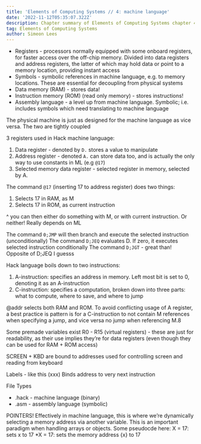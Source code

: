 ```yaml
---
title: 'Elements of Computing Systems // 4: machine language'
date: '2022-11-12T05:35:07.322Z'
description: Chapter summary of Elements of Computing Systems chapter 4 - machine language.
tag: Elements of Computing Systems
author: Simeon Lees
---
```


- Registers - processors normally equipped with some onboard registers, for faster access over the off-chip memory. Divided into data registers and address registers, the latter of which may hold data or point to a memory location, providing instant access
- Symbols - symbolic references in machine language, e.g. to memory locations. These are essential for decoupling from physical systems
- Data memory (RAM) - stores data!
- Instruction memory (ROM) (read only memory) - stores instructions!
- Assembly language - a level up from machine language. Symbolic; i.e. includes symbols which need translating to machine language

The physical machine is just as designed for the machine language as vice versa. The two are tightly coupled

3 registers used in Hack machine language:

1. Data register - denoted by `D.` stores a value to manipulate
2. Address register - denoted `A.` can store data too, and is actually the only way to use constants in ML (e.g `@17`)
3. Selected memory data register - selected register in memory, selected by A.

The command `@17` (inserting 17 to address register) does two things:

1. Selects 17 in RAM, as M
2. Selects 17 in ROM, as current instruction

^ you can then either do something with M, or with current instruction. Or neither! Really depends on ML

The command `0;JMP` will then branch and execute the selected instruction (unconditionally)
The command `D;JEQ` evaluates D. If zero, it executes selected instruction conditionally
The command `D;JGT` - great than! Opposite of D;JEQ I guesss

Hack language boils down to two instructions:

1. A-instruction: specifies an address in memory. Left most bit is set to 0, denoting it as an A-instruction
2. C-instruction: specifies a computation, broken down into three parts: what to compute, where to save, and where to jump

@addr selects both RAM and ROM. To avoid conflicting usage of A register, a best practice is pattern is for a C-instruction to not contain M references when specifying a jump, and vice versa no jump when referencing M.8

Some premade variables exist R0 - R15 (virtual registers) - these are just for readability, as their use implies they’re for data registers (even though they can be used for RAM + ROM access)

SCREEN + KBD are bound to addresses used for controlling screen and reading from keyboard

Labels - like this (xxx)
Binds address to very next instruction

File Types

- .hack - machine language (binary)
- .asm - assembly language (symbolic)

POINTERS! Effectively in machine language, this is where we’re dynamically selecting a memory address via another variable. This is an important paradigm when handling arrays or objects. Some pseudocde here:
X = 17: sets x to 17
\*X = 17: sets the memory address {x} to 17
